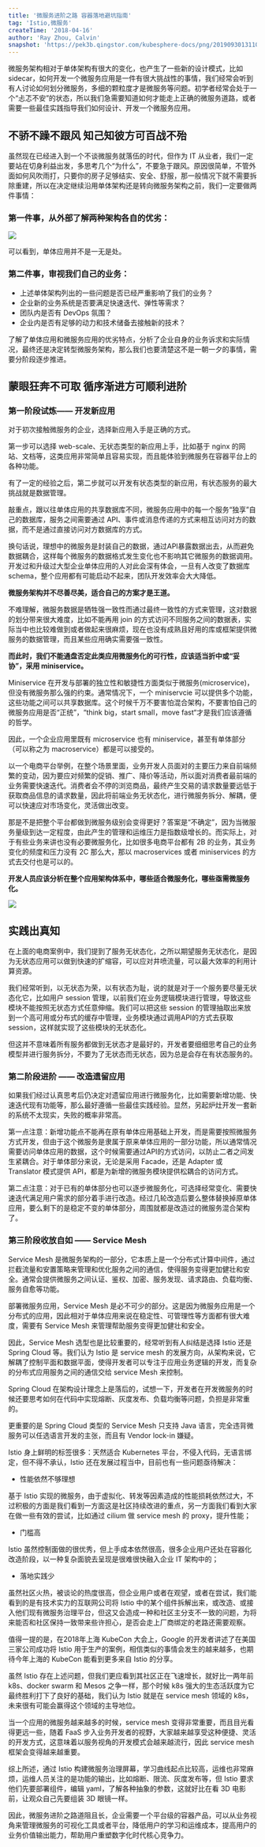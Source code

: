 ```yaml
---
title: '微服务进阶之路 容器落地避坑指南'
tag: 'Istio,微服务'
createTime: '2018-04-16'
author: 'Ray Zhou, Calvin'
snapshot: 'https://pek3b.qingstor.com/kubesphere-docs/png/20190930131109.png'
---
```


微服务架构相对于单体架构有很大的变化，也产生了一些新的设计模式，比如 sidecar，如何开发一个微服务应用是一件有很大挑战性的事情，我们经常会听到有人讨论如何划分微服务，多细的颗粒度才是微服务等问题。初学者经常会处于一个“忐忑不安”的状态，所以我们急需要知道如何才能走上正确的微服务道路，或者需要一些最佳实践指导我们如何设计、开发一个微服务应用。

## 不骄不躁不跟风 知己知彼方可百战不殆

虽然现在已经进入到一个不谈微服务就落伍的时代，但作为 IT 从业者，我们一定要站在切身利益出发，多思考几个“为什么”，不要急于跟风。原因很简单，不管外面如何风吹雨打，只要你的房子足够结实、安全、舒服，那一般情况下就不需要拆除重建，所以在决定继续沿用单体架构还是转向微服务架构之前，我们一定要做两件事情：

### 第一件事，从外部了解两种架构各自的优劣：

![](https://pek3b.qingstor.com/kubesphere-docs/png/20190930125405.png)

可以看到，单体应用并不是一无是处。

### 第二件事，审视我们自己的业务：


- 上述单体架构列出的一些问题是否已经严重影响了我们的业务？
- 企业新的业务系统是否要满足快速迭代、弹性等需求？
- 团队内是否有 DevOps 氛围？
- 企业内是否有足够的动力和技术储备去接触新的技术？


了解了单体应用和微服务应用的优劣特点，分析了企业自身的业务诉求和实际情况，最终还是决定转型微服务架构，那么我们也要清楚这不是一朝一夕的事情，需要分阶段逐步推进。


## 蒙眼狂奔不可取 循序渐进方可顺利进阶

### 第一阶段试炼—— 开发新应用


对于初次接触微服务的企业，选择新应用入手是正确的方式。

第一步可以选择 web-scale、无状态类型的新应用上手，比如基于 nginx 的网站、文档等，这类应用非常简单且容易实现，而且能体验到微服务在容器平台上的各种功能。

有了一定的经验之后，第二步就可以开发有状态类型的新应用，有状态服务的最大挑战就是数据管理。

敲重点，跟以往单体应用的共享数据库不同，微服务应用中的每一个服务“独享”自己的数据库，服务之间需要通过 API、事件或消息传递的方式来相互访问对方的数据，而不是通过直接访问对方数据库的方式。

换句话说，理想中的微服务是封装自己的数据，通过API暴露数据出去，从而避免数据耦合，这样每个微服务的数据格式发生变化也不影响其它微服务的数据调用。开发过和升级过大型企业单体应用的人对此会深有体会，一旦有人改变了数据库 schema，整个应用都有可能启动不起来，团队开发效率会大大降低。

**微服务架构并不尽善尽美，适合自己的方案才是王道。**

不难理解，微服务数据是牺牲强一致性而通过最终一致性的方式来管理，这对数据的划分带来很大难度，比如不能再用 join 的方式访问不同服务之间的数据表，实际当中也比较难做到或者做起来很麻烦，现在也没有成熟且好用的库或框架提供微服务的数据管理，而且某些应用确实需要强一致性。



**而此时，我们不能通盘否定此类应用微服务化的可行性，应该适当折中或“妥协”，采用 miniservice。**

Miniservice 在开发与部署的独立性和敏捷性方面类似于微服务(microservice)，但没有微服务那么强的约束。通常情况下，一个 miniservcie 可以提供多个功能，这些功能之间可以共享数据库。这个时候千万不要害怕混合架构，不要害怕自己的微服务应用是否“正统”，“think big，start small，move fast“才是我们应该遵循的哲学。

因此，一个企业应用里既有 microservice 也有 miniservice，甚至有单体部分（可以称之为 macroservice）都是可以接受的。

以一个电商平台举例，在整个场景里面，业务开发人员面对的主要压力来自前端频繁的变动，因为要应对频繁的促销、推广、降价等活动，所以面对消费者最前端的业务需要快速迭代。消费者会不停的浏览商品，最终产生交易的请求数量要远低于获取商品信息的请求数量，因此将前端业务无状态化，进行微服务拆分、解耦，便可以快速应对市场变化，灵活做出改变。

那是不是把整个平台都做到微服务级别会变得更好？答案是“不确定”，因为当微服务量级到达一定程度，由此产生的管理和运维压力是指数级增长的。而实际上，对于有些业务来讲也没有必要微服务化，比如很多电商平台都有 2B 的业务，其业务变化的频度和压力没有 2C 那么大，那以 macroservices 或者 miniservices 的方式去交付也是可以的。

**开发人员应该分析在整个应用架构体系中，哪些适合微服务化，哪些亟需微服务化。**

![](https://pek3b.qingstor.com/kubesphere-docs/png/20190930125610.png)


## 实践出真知

在上面的电商案例中，我们提到了服务无状态化，之所以期望服务无状态化，是因为无状态应用可以做到快速的扩缩容，可以应对井喷流量，可以最大效率的利用计算资源。

我们经常听到，以无状态为荣，以有状态为耻，说的就是对于一个服务要尽量无状态化它，比如用户 session 管理，以前我们在业务逻辑模块进行管理，导致这些模块不能按照无状态方式任意伸缩。我们可以把这些 session 的管理抽取出来放到一个高可用或分布式的缓存中管理，业务模块通过调用API的方式去获取 session，这样就实现了这些模块的无状态化。

但这并不意味着所有服务都做到无状态才是最好的，开发者要细细思考自己的业务模型并进行服务拆分，不要为了无状态而无状态，因为总是会存在有状态服务的。


### 第二阶段进阶 —— 改造遗留应用


如果我们经过认真思考后仍决定对遗留应用进行微服务化，比如需要新增功能、快速迭代现有功能等，那么最好遵循一些最佳实践经验。显然，另起炉灶开发一套新的系统不太现实，失败的概率非常高。

第一点注意：新增功能点不能再在原有单体应用基础上开发，而是需要按照微服务方式开发，但由于这个微服务是隶属于原来单体应用的一部分功能，所以通常情况需要访问单体应用的数据，这个时候需要通过API的方式访问，以防止二者之间发生紧耦合。对于单体部分来说，无论是采用 Facade，还是 Adapter 或 Translator 模式提供 API，都是为新增的微服务模块提供松耦合的访问方式。

第二点注意：对于已有的单体部分也可以逐步微服务化，可选择经常变化、需要快速迭代满足用户需求的部分着手进行改造。经过几轮改造后要么整体替换掉原单体应用，要么剩下的是稳定不变的单体部分，周围就都是改造过的微服务混合架构了。

### 第三阶段收放自如 —— Service Mesh

Service Mesh 是微服务架构的一部分，它本质上是一个分布式计算中间件，通过拦截流量和安置策略来管理和优化服务之间的通信，使得服务变得更加健壮和安全。通常会提供微服务之间认证、鉴权、加密、服务发现、请求路由、负载均衡、服务自愈等功能。

部署微服务应用，Service Mesh 是必不可少的部分。这是因为微服务应用是一个分布式的应用，因此相对于单体应用来说在稳定性、可管理性等方面都有很大难度，需要有 Service Mesh 来管理帮助服务变得更加健壮和安全。


因此，Service Mesh 选型也是比较重要的，经常听到有人纠结是选择 Istio 还是 Spring Cloud 等。我们认为 Istio 是 service mesh 的发展方向，从架构来说，它解耦了控制平面和数据平面，使得开发者可以专注于应用业务逻辑的开发，而复杂的分布式应用服务之间的通信交给 service Mesh 来控制。

Spring Cloud 在架构设计理念上是落后的，试想一下，开发者在开发微服务的时候还要思考如何在代码中实现熔断、灰度发布、负载均衡等问题，负担是非常重的。

更重要的是 Spring Cloud 类型的 Service Mesh 只支持 Java 语言，完全违背微服务可以任选语言开发的主张，而且有 Vendor lock-in 嫌疑。

Istio 身上鲜明的标签很多：天然适合 Kubernetes 平台，不侵入代码，无语言绑定，但不得不承认，Istio 还在发展过程当中，目前也有一些问题亟待解决：

- 性能依然不够理想

基于 Istio 实现的微服务，由于虚拟化、转发等因素造成的性能损耗依然过大，不过积极的方面是我们看到一方面这是社区持续改进的重点，另一方面我们看到大家在做一些有效的尝试，比如通过 cilium 做 service mesh 的 proxy，提升性能；

- 门槛高

Istio 虽然控制面做的很优秀，但上手成本依然很高，很多企业用户还处在容器化改造阶段，以一种复杂面貌去呈现是很难很快融入企业 IT 架构中的；

- 落地实践少

虽然社区火热，被谈论的热度很高，但企业用户或者在观望，或者在尝试，我们能看到的是有技术实力的互联网公司将 Istio 中的某个组件拆解出来，或改造、或接入他们现有微服务治理平台，但这又会造成一种和社区主分支不一致的问题，为将来能否和社区保持一致带来些许担心，是否会走上厂商绑定的老路还需要观察。

值得一提的是，在2018年上海 KubeCon 大会上，Google 的开发者讲述了在美国三家公司成功将 Istio 用于生产的案例，相信类似的事情会发生的越来越多，也期待今年上海的 KubeCon 能看到更多来自 Istio 的分享。

虽然 Istio 存在上述问题，但我们更应看到其社区正在飞速增长，就好比一两年前 k8s、docker swarm 和 Mesos 之争一样，那个时候 k8s 强大的生态活跃度为它最终胜利打下了良好的基础，我们认为 Istio 就是在 service mesh 领域的 k8s，未来很有可能会赢得这个领域的主导地位。

当一个应用的微服务越来越多的时候，service mesh 变得非常重要，而且目光看得更远一些，随着 FaaS 步入业务开发者的视野，大家越来越享受这种便捷、灵活的开发方式，这意味着以服务视角的开发模式会越来越流行，因此 service mesh 框架会变得越来越重要。

综上所述，通过 Istio 构建微服务治理屏幕，学习曲线起点比较高，运维也非常麻烦，运维人员关注的是功能的输出，比如熔断、限流、灰度发布等，但 Istio 要求他们先要部署组件，编辑 yaml，了解各种抽象的参数，这就好比在看 3D 电影前，让观众自己先要组装 3D 眼镜一样。


因此，微服务进阶之路道阻且长，企业需要一个平台级的容器产品，可以从业务视角来管理微服务的可视化工具或者平台，降低用户的学习和运维成本，提高用户的业务价值输出能力，帮助用户重塑数字化时代核心竞争力。
